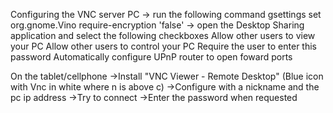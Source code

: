 Configuring the VNC server PC
  -> run the following command
    gsettings set org.gnome.Vino require-encryption 'false'
  -> open the Desktop Sharing application and select the following checkboxes
    Allow other users to view your PC
    Allow other users to control your PC
    Require the user to enter this password <Password> 
    Automatically configure UPnP router to open foward ports

On the tablet/cellphone 
  ->Install "VNC Viewer - Remote Desktop" (Blue icon with Vnc in white where n is above c)
  ->Configure with a nickname and the pc ip address
  ->Try to connect
  ->Enter the password when requested
